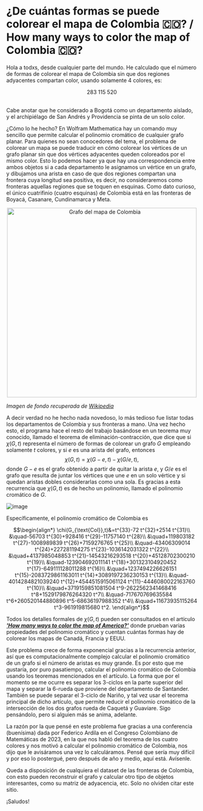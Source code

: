 # ¿De cuántas formas se puede colorear el mapa de Colombia 🇨🇴? / How many ways to color the map of Colombia 🇨🇴?

Hola a todxs, desde cualquier parte del mundo. He calculado que el número de formas de colorear el mapa de Colombia sin que dos regiones adyacentes compartan color, usando solamente 4 colores, es:<br>
```math
283\ 115\ 520
```
<br>
Cabe anotar que he considerado a Bogotá como un departamento aislado, y el archipiélago de San Andrés y Providencia se pinta de un solo color.

¿Cómo lo he hecho? En Wolfram Mathematica hay un comando muy sencillo que permite calcular el polinomio cromático de cualquier grafo planar. Para quienes no sean conocedores del tema, el problema de colorear un mapa se puede traducir en cómo colorear los vértices de un grafo planar sin que dos vértices adyacentes queden coloreados por el mismo color. Esto lo podemos hacer ya que hay una correspondencia entre ambos objetos si a cada departamento le asignamos un vértice en un grafo, y dibujamos una arista en caso de que dos regiones compartan una frontera cuya longitud sea positiva, es decir, no consideraremos como fronteras aquellas regiones que se toquen en esquinas. Como dato curioso, el único cuatrifinio (cuatro esquinas) de Colombia está en las fronteras de Boyacá, Casanare, Cundinamarca y Meta.
<div align="center">
  <img src="https://github.com/user-attachments/assets/2e2cee12-287f-4cfd-9546-9c80d037e079" alt="Grafo del mapa de Colombia" width="500"/>
</div>

_Imagen de fondo recuperada de [Wikipedia](https://es.m.wikipedia.org/wiki/Archivo:Mapa_de_Colombia_(departamentos).svg)_

A decir verdad no he hecho nada novedoso, lo más tedioso fue listar todas los departamentos de Colombia y sus fronteras a mano. Una vez hecho esto, el programa hace el resto del trabajo basándose en un teorema muy conocido, llamado el teorema de eliminación-contracción, que dice que si $\chi(G,t)$ representa el número de formas de colorear un grafo $G$ empleando solamente $t$ colores, y si $e$ es una arista del grafo, entonces $$\chi(G, t)=\chi(G-e, t)-\chi(G / e, t),$$ donde $G-e$ es el grafo obtenido a partir de quitar la arista $e$, y $G/e$ es el grafo que resulta de juntar los vértices que une $e$ en un solo vértice y si quedan aristas dobles considerarlas como una sola. Es gracias a esta recurrencia que $\chi(G,t)$ es de hecho un polinomio, llamado el polinomio cromático de $G$.

![image](https://github.com/user-attachments/assets/9d5d99ac-e16d-4cc8-ad3a-918ac62a7395)

Específicamente, el polinomio cromático de Colombia es

```math
\begin{align*}
    \chi(G_{\text{Col}},t)&=t^{33}-72 t^{32}+2514 t^{31}\\
    &\quad-56703 t^{30}+928416 t^{29}-11757140 t^{28}\\
    &\quad+119803182 t^{27}-1008989839 t^{26}+7159276765 t^{25}\\
    &\quad-43406309014 t^{24}+227281194275 t^{23}-1036142031322 t^{22}\\
    &\quad+4137985048853 t^{21}-14543216293518 t^{20}+45128702300210 t^{19}\\
    &\quad-123904692011141 t^{18}+301323104920452 t^{17}-649111128011288 t^{16}\\
    &\quad+1237494226626151 t^{15}-2083729861163011 t^{14}+3089197236230153 t^{13}\\
    &\quad-4014284821039240 t^{12}+4544515915061124 t^{11}-4446080022163760 t^{10}\\
    &\quad+3719159851081504 t^9-2622562341468416 t^8+1529179876264320 t^7\\
    &\quad-717670769635584 t^6+260520144880896 t^5-68636197988352 t^4\\
    &\quad+11673935115264 t^3-961919815680 t^2.
\end{align*}
```

Todos los detalles formales de $\chi(G,t)$ pueden ser consultados en el artículo [_**'How many ways to color the map of America?'**_](https://arxiv.org/abs/1908.05694) donde prueban varias propiedades del polinomio cromático y cuentan cuántas formas hay de colorear los mapas de Canadá, Francia y EEUU.

Este problema crece de forma exponencial gracias a la recurrencia anterior, así que es computacionalmente complejo calcular el polinomio cromático de un grafo si el número de aristas es muy grande. Es por esto que me gustaría, por puro pasatiempo, calcular el polinomio cromático de Colombia usando los teoremas mencionados en el artículo. La forma que por el momento se me ocurre es separar los 3-ciclos en la parte superior del mapa y separar la 6-rueda que proviene del departamento de Santander. También se puede separar el 3-ciclo de Nariño, y tal vez usar el teorema principal de dicho artículo, que permite reducir el polinomio cromático de la intersección de los dos grafos rueda de Caquetá y Guaviare. Sigo pensándolo, pero si alguien más se anima, adelante.

La razón por la que pensé en este problema fue gracias a una conferencia (buenísima) dada por Federico Ardila en el Congreso Colombiano de Matemáticas de 2023, en la que nos habló del teorema de los cuatro colores y nos motivó a calcular el polinomio cromático de Colombia, nos dijo que le avisáramos una vez lo calculáramos. Pensé que sería muy difícil y por eso lo postergué, pero después de año y medio, aquí está. Avísenle.

Queda a disposición de cualquiera el dataset de las fronteras de Colombia, con esto pueden reconstruir el grafo y calcular otro tipo de objetos interesantes, como su matriz de adyacencia, etc. Solo no olviden citar este sitio.

¡Saludos!
